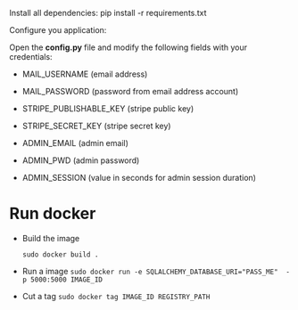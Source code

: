 Install all dependencies:
 pip install -r requirements.txt

Configure you application:

Open the **config.py** file and modify the following fields with your credentials:
 - MAIL_USERNAME (email address)
 - MAIL_PASSWORD (password from email address account)
 
 - STRIPE_PUBLISHABLE_KEY (stripe public key)
 - STRIPE_SECRET_KEY (stripe secret key)
 
 - ADMIN_EMAIL (admin email)
 - ADMIN_PWD (admin password)
 - ADMIN_SESSION (value in seconds for admin session duration)
 
 
# Run docker

- Build the image

    `sudo docker build . `

- Run a image
    `sudo docker run -e SQLALCHEMY_DATABASE_URI="PASS_ME"  -p 5000:5000 IMAGE_ID`

- Cut a tag
    `sudo docker tag IMAGE_ID REGISTRY_PATH`